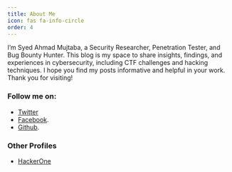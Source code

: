 ```yaml
---
title: About Me
icon: fas fa-info-circle
order: 4
---
```


I’m Syed Ahmad Mujtaba, a Security Researcher, Penetration Tester, and Bug Bounty Hunter. This blog is my space to share insights, findings, and experiences in cybersecurity, including CTF challenges and hacking techniques. I hope you find my posts informative and helpful in your work. Thank you for visiting!

### Follow me on: 

- [Twitter](https://twitter.com/mujtabasec)
- [Facebook](https://facebook.com/mujtabasec).
- [Github](https://github.com/mujtabasec).

### Other Profiles
- [HackerOne](https://twitter.com/mujta3a_)